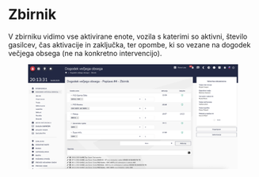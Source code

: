 # Zbirnik

V zbirniku vidimo vse aktivirane enote, vozila s katerimi so aktivni, število gasilcev, čas aktivacije in zaključka, ter opombe, ki so vezane na dogodek večjega obsega (ne na konkretno intervencijo).



<figure><img src="../.gitbook/assets/image (262).png" alt=""><figcaption></figcaption></figure>
